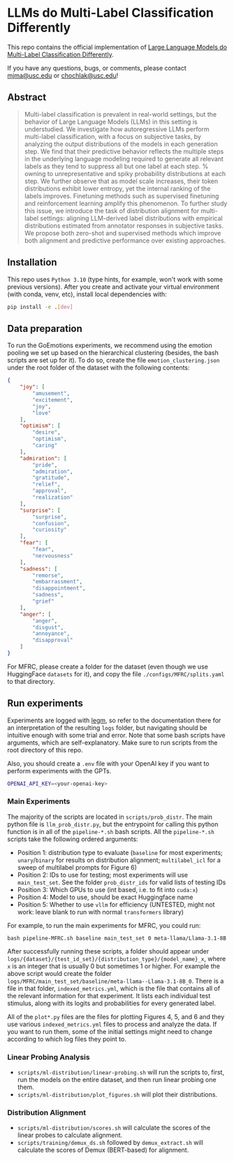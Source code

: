 # LLMs do Multi-Label Classification Differently

This repo contains the official implementation of [Large Language Models do Multi-Label Classification Differently](https://arxiv.org/abs/2505.17510). 

If you have any questions, bugs, or comments, please contact mjma@usc.edu or chochlak@usc.edu!

## Abstract

> Multi-label classification is prevalent in real-world settings, but the behavior of Large Language Models (LLMs) in this setting is understudied. We investigate how autoregressive LLMs perform multi-label classification, with a focus on subjective tasks, by analyzing the output distributions of the models in each generation step. We find that their predictive behavior reflects the multiple steps in the underlying language modeling required to generate all relevant labels as they tend to suppress all but one label at each step. % owning to unrepresentative and spiky probability distributions at each step. We further observe that as model scale increases, their token distributions exhibit lower entropy, yet the internal ranking of the labels improves. Finetuning methods such as supervised finetuning and reinforcement learning amplify this phenomenon. To further study this issue, we introduce the task of distribution alignment for multi-label settings: aligning LLM-derived label distributions with empirical distributions estimated from annotator responses in subjective tasks. We propose both zero-shot and supervised methods which improve both alignment and predictive performance over existing approaches.

## Installation

This repo uses `Python 3.10` (type hints, for example, won't work with some previous versions). After you create and activate your virtual environment (with conda, venv, etc), install local dependencies with:

```bash
pip install -e .[dev]
```

## Data preparation


To run the GoEmotions experiments, we recommend using the emotion pooling we set up based on the hierarchical clustering (besides, the bash scripts are set up for it). To do so, create the file `emotion_clustering.json` under the root folder of the dataset with the following contents:

```JSON
{
    "joy": [
        "amusement",
        "excitement",
        "joy",
        "love"
    ],
    "optimism": [
        "desire",
        "optimism",
        "caring"
    ],
    "admiration": [
        "pride",
        "admiration",
        "gratitude",
        "relief",
        "approval",
        "realization"
    ],
    "surprise": [
        "surprise",
        "confusion",
        "curiosity"
    ],
    "fear": [
        "fear",
        "nervousness"
    ],
    "sadness": [
        "remorse",
        "embarrassment",
        "disappointment",
        "sadness",
        "grief"
    ],
    "anger": [
        "anger",
        "disgust",
        "annoyance",
        "disapproval"
    ]
}
```

For MFRC, please create a folder for the dataset (even though we use HuggingFace `datasets` for it), and copy the file `./configs/MFRC/splits.yaml` to that directory.

## Run experiments

Experiments are logged with [legm](https://github.com/gchochla/legm), so refer to the documentation there for an interpretation of the resulting `logs` folder, but navigating should be intuitive enough with some trial and error. Note that some bash scripts have arguments, which are self-explanatory. Make sure to run scripts from the root directory of this repo.

Also, you should create a `.env` file with your OpenAI key if you want to perform experiments with the GPTs.

```bash
OPENAI_API_KEY=<your-openai-key>
```

### Main Experiments

The majority of the scripts are located in `scripts/prob_distr`. The main python file is `llm_prob_distr.py`, but the entrypoint for calling this python function is in all of the `pipeline-*.sh` bash scripts. All the `pipeline-*.sh` scripts take the following ordered arguments:
- Position 1: distribution type to evaluate (`baseline` for most experiments; `unary`/`binary` for results on distribution alignment; `multilabel_icl` for a sweep of multilabel prompts for Figure 6)
- Position 2: IDs to use for testing; most experiments will use `main_test_set`. See the folder `prob_distr_ids` for valid lists of testing IDs
- Position 3: Which GPUs to use (int based, i.e. to fit into `cuda:x`)
- Position 4: Model to use, should be exact Huggingface name
- Position 5: Whether to use `vllm` for efficiency (UNTESTED, might not work: leave blank to run with normal `transformers` library)

For example, to run the main experiments for MFRC, you could run:

```
bash pipeline-MFRC.sh baseline main_test_set 0 meta-llama/Llama-3.1-8B
```

After successfully running these scripts, a folder should appear under `logs/{dataset}/{test_id_set}/{distribution_type}/{model_name}_x`, where `x` is an integer that is usually 0 but sometimes 1 or higher. For example the above script would create the folder `logs/MFRC/main_test_set/baseline/meta-llama--Llama-3.1-8B_0`. There is a file in that folder, `indexed_metrics.yml`, which is the file that contains all of the relevant information for that experiment. It lists each individual test stimulus, along with its logits and probabilities for every generated label.

All of the `plot*.py` files are the files for plotting Figures 4, 5, and 6 and they use various `indexed_metrics.yml` files to process and analyze the data. If you want to run them, some of the initial settings might need to change according to which log files they point to.

### Linear Probing Analysis

- `scripts/ml-distribution/linear-probing.sh` will run the scripts to, first, run the models on the entire dataset, and then run linear probing one them.
- `scripts/ml-distribution/plot_figures.sh` will plot their distributions.

### Distribution Alignment

- `scripts/ml-distribution/scores.sh` will calculate the scores of the linear probes to calculate alignment.
- `scripts/training/demux_ds.sh` followed by `demux_extract.sh` will calculate the scores of Demux (BERT-based) for alignment.
